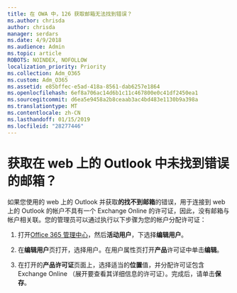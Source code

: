 ```yaml
---
title: 在 OWA 中，126 获取邮箱无法找到错误？
ms.author: chrisda
author: chrisda
manager: serdars
ms.date: 4/9/2018
ms.audience: Admin
ms.topic: article
ROBOTS: NOINDEX, NOFOLLOW
localization_priority: Priority
ms.collection: Adm_O365
ms.custom: Adm_O365
ms.assetid: e85bffec-e5ad-418a-8561-dab6257e1864
ms.openlocfilehash: 6ef8a706ac14d6b1c11c467800e0c41df2450ea1
ms.sourcegitcommit: d6ea5e9458a2b8ceaab3ac4bd483e1130b9a398a
ms.translationtype: MT
ms.contentlocale: zh-CN
ms.lasthandoff: 01/15/2019
ms.locfileid: "28277446"
---
```

# <a name="getting-a-mailbox-not-found-error-in-outlook-on-the-web"></a>获取在 web 上的 Outlook 中未找到错误的邮箱？

如果您使用的 web 上的 Outlook 并获取**的找不到邮箱**的错误，用于连接到 web 上的 Outlook 的帐户不具有一个 Exchange Online 的许可证，因此，没有邮箱与帐户相关联。您的管理员可以通过执行以下步骤为您的帐户分配许可证： 
  
1. 打开[Office 365 管理中心](https://portal.office.com/adminportal/home#/homepage)，然后**活动用户**，下选择**编辑用户**。
    
2. 在**编辑用户**页打开，选择用户。在用户属性页打开**产品**许可证中单击**编辑**。
    
3. 在打开的**产品许可证**页面上，选择适当的**位置**值，并分配许可证包含 Exchange Online （展开要查看其详细信息的许可证）。完成后，请单击**保存**。
    

